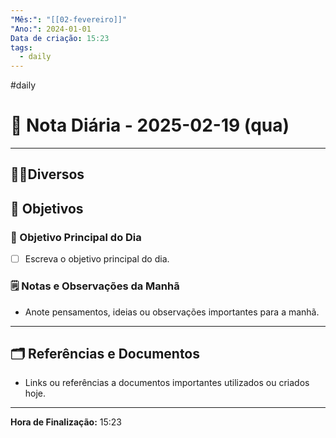 ```yaml
---
"Mês:": "[[02-fevereiro]]"
"Ano:": 2024-01-01
Data de criação: 15:23
tags:
  - daily
---
```

#daily
# 📅 Nota Diária - 2025-02-19 (qua)
---
## 🤝🏻Diversos

## 🌄 Objetivos
### 🎯 Objetivo Principal do Dia
- [ ] Escreva o objetivo principal do dia.

### 🗒️ Notas e Observações da Manhã
- Anote pensamentos, ideias ou observações importantes para a manhã.
---
## 🗂️ Referências e Documentos
- Links ou referências a documentos importantes utilizados ou criados hoje.

---

**Hora de Finalização:** 15:23
